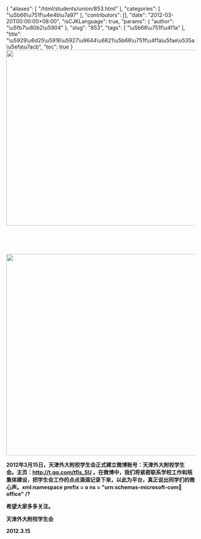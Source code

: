 {
    "aliases": [
        "/html/students/union/853.html"
    ],
    "categories": [
        "\u5b66\u751f\u4e4b\u7a97"
    ],
    "contributors": [],
    "date": "2012-03-20T00:00:00+08:00",
    "isCJKLanguage": true,
    "params": {
        "author": "\u5fb7\u80b2\u5904"
    },
    "slug": "853",
    "tags": [
        "\u5b66\u751f\u4f1a"
    ],
    "title": "\u5929\u6d25\u5916\u5927\u9644\u6821\u5b66\u751f\u4f1a\u5fae\u535a\u5efa\u7acb",
    "toc": true
}
**<img
    src="https://cdn.tfls.online/mirror/full/46e52de368598ca986d09c763dc24a59a99179de.jpg"
    style="display:block;margin-left:auto;margin-right:auto;"
    decoding="async"
    fetchpriority="auto"
    loading="lazy"
    height="470"
    width="600"
/>**

 

 

**<img
    src="https://cdn.tfls.online/mirror/full/f3fa56dbda7fef8065d061a8b0ef004e2e000372.jpg"
    style="display:block;margin-left:auto;margin-right:auto;"
    decoding="async"
    fetchpriority="auto"
    loading="lazy"
    height="539"
    width="588"
/>**

**2012年3月15日，天津外大附校学生会正式建立微博账号：天津外大附校学生会。主页：<http://t.qq.com/tfls_SU> 。在微博中，我们将紧密联系学校工作和班集体建设，把学生会工作的点点滴滴记录下来，以此为平台，真正说出同学们的微心声。xml:namespace prefix = o ns = "urn:schemas-microsoft-com:office:office" /?**

**希望大家多多关注。**

**天津外大附校学生会**

**2012.3.15**

